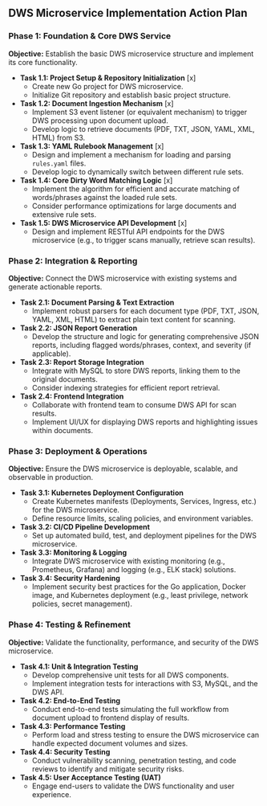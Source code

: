 ## DWS Microservice Implementation Action Plan

### Phase 1: Foundation & Core DWS Service

**Objective:** Establish the basic DWS microservice structure and implement its core functionality.

*   **Task 1.1: Project Setup & Repository Initialization** [x]
    *   Create new Go project for DWS microservice.
    *   Initialize Git repository and establish basic project structure.
*   **Task 1.2: Document Ingestion Mechanism** [x]
    *   Implement S3 event listener (or equivalent mechanism) to trigger DWS processing upon document upload.
    *   Develop logic to retrieve documents (PDF, TXT, JSON, YAML, XML, HTML) from S3.
*   **Task 1.3: YAML Rulebook Management** [x]
    *   Design and implement a mechanism for loading and parsing `rules.yaml` files.
    *   Develop logic to dynamically switch between different rule sets.
*   **Task 1.4: Core Dirty Word Matching Logic** [x]
    *   Implement the algorithm for efficient and accurate matching of words/phrases against the loaded rule sets.
    *   Consider performance optimizations for large documents and extensive rule sets.
*   **Task 1.5: DWS Microservice API Development** [x]
    *   Design and implement RESTful API endpoints for the DWS microservice (e.g., to trigger scans manually, retrieve scan results).

### Phase 2: Integration & Reporting

**Objective:** Connect the DWS microservice with existing systems and generate actionable reports.

*   **Task 2.1: Document Parsing & Text Extraction**
    *   Implement robust parsers for each document type (PDF, TXT, JSON, YAML, XML, HTML) to extract plain text content for scanning.
*   **Task 2.2: JSON Report Generation**
    *   Develop the structure and logic for generating comprehensive JSON reports, including flagged words/phrases, context, and severity (if applicable).
*   **Task 2.3: Report Storage Integration**
    *   Integrate with MySQL to store DWS reports, linking them to the original documents.
    *   Consider indexing strategies for efficient report retrieval.
*   **Task 2.4: Frontend Integration**
    *   Collaborate with frontend team to consume DWS API for scan results.
    *   Implement UI/UX for displaying DWS reports and highlighting issues within documents.

### Phase 3: Deployment & Operations

**Objective:** Ensure the DWS microservice is deployable, scalable, and observable in production.

*   **Task 3.1: Kubernetes Deployment Configuration**
    *   Create Kubernetes manifests (Deployments, Services, Ingress, etc.) for the DWS microservice.
    *   Define resource limits, scaling policies, and environment variables.
*   **Task 3.2: CI/CD Pipeline Development**
    *   Set up automated build, test, and deployment pipelines for the DWS microservice.
*   **Task 3.3: Monitoring & Logging**
    *   Integrate DWS microservice with existing monitoring (e.g., Prometheus, Grafana) and logging (e.g., ELK stack) solutions.
*   **Task 3.4: Security Hardening**
    *   Implement security best practices for the Go application, Docker image, and Kubernetes deployment (e.g., least privilege, network policies, secret management).

### Phase 4: Testing & Refinement

**Objective:** Validate the functionality, performance, and security of the DWS microservice.

*   **Task 4.1: Unit & Integration Testing**
    *   Develop comprehensive unit tests for all DWS components.
    *   Implement integration tests for interactions with S3, MySQL, and the DWS API.
*   **Task 4.2: End-to-End Testing**
    *   Conduct end-to-end tests simulating the full workflow from document upload to frontend display of results.
*   **Task 4.3: Performance Testing**
    *   Perform load and stress testing to ensure the DWS microservice can handle expected document volumes and sizes.
*   **Task 4.4: Security Testing**
    *   Conduct vulnerability scanning, penetration testing, and code reviews to identify and mitigate security risks.
*   **Task 4.5: User Acceptance Testing (UAT)**
    *   Engage end-users to validate the DWS functionality and user experience.
